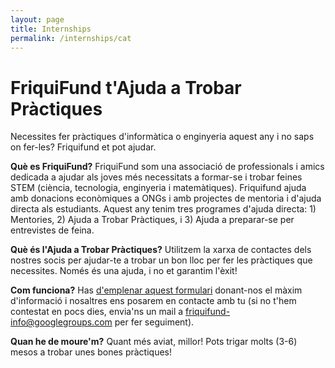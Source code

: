 ```yaml
---
layout: page
title: Internships
permalink: /internships/cat
---
```


# FriquiFund t'Ajuda a Trobar Pràctiques

Necessites fer pràctiques d'informàtica o enginyeria aquest any i no saps on fer-les? Friquifund et pot ajudar.

**Què es FriquiFund?** FriquiFund som una associació de professionals i amics dedicada a ajudar als joves més necessitats a formar-se i trobar feines STEM (ciència, tecnologia, enginyeria i matemàtiques). Friquifund ajuda amb donacions econòmiques a ONGs i amb projectes de mentoria i d'ajuda directa als estudiants. Aquest any tenim tres programes d'ajuda directa: 1) Mentories, 2) Ajuda a Trobar Pràctiques, i 3) Ajuda a preparar-se per entrevistes de feina.

**Què és l'Ajuda a Trobar Pràctiques?** Utilitzem la xarxa de contactes dels nostres socis per ajudar-te a trobar un bon lloc per fer les pràctiques que necessites. Només és una ajuda, i no et garantim l'èxit!

**Com funciona?** Has [d'emplenar aquest formulari](https://forms.gle/8r5657Tg1PgpBCNBA) donant-nos el màxim d'informació i nosaltres ens posarem en contacte amb tu (si no t'hem contestat en pocs dies, envia'ns un mail a friquifund-info@googlegroups.com per fer seguiment).

**Quan he de moure'm?** Quant més aviat, millor! Pots trigar molts (3-6) mesos a trobar unes bones pràctiques!
